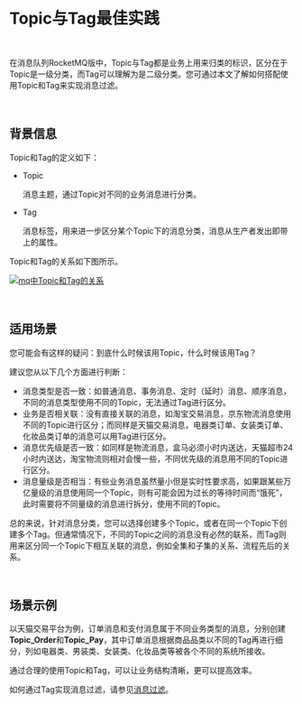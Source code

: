 # Topic与Tag最佳实践

&nbsp;

在消息队列RocketMQ版中，Topic与Tag都是业务上用来归类的标识，区分在于Topic是一级分类，而Tag可以理解为是二级分类。您可通过本文了解如何搭配使用Topic和Tag来实现消息过滤。

&nbsp;

## 背景信息

Topic和Tag的定义如下：

- Topic

  消息主题，通过Topic对不同的业务消息进行分类。

- Tag

  消息标签，用来进一步区分某个Topic下的消息分类，消息从生产者发出即带上的属性。

Topic和Tag的关系如下图所示。

[![mq中Topic和Tag的关系](https://static-aliyun-doc.oss-accelerate.aliyuncs.com/assets/img/zh-CN/3652190061/p69112.png)](https://static-aliyun-doc.oss-accelerate.aliyuncs.com/assets/img/zh-CN/3652190061/p69112.png)

&nbsp;

## 适用场景

您可能会有这样的疑问：到底什么时候该用Topic，什么时候该用Tag？

建议您从以下几个方面进行判断：

- 消息类型是否一致：如普通消息、事务消息、定时（延时）消息、顺序消息，不同的消息类型使用不同的Topic，无法通过Tag进行区分。
- 业务是否相关联：没有直接关联的消息，如淘宝交易消息，京东物流消息使用不同的Topic进行区分；而同样是天猫交易消息，电器类订单、女装类订单、化妆品类订单的消息可以用Tag进行区分。
- 消息优先级是否一致：如同样是物流消息，盒马必须小时内送达，天猫超市24小时内送达，淘宝物流则相对会慢一些，不同优先级的消息用不同的Topic进行区分。
- 消息量级是否相当：有些业务消息虽然量小但是实时性要求高，如果跟某些万亿量级的消息使用同一个Topic，则有可能会因为过长的等待时间而“饿死”，此时需要将不同量级的消息进行拆分，使用不同的Topic。

总的来说，针对消息分类，您可以选择创建多个Topic，或者在同一个Topic下创建多个Tag。但通常情况下，不同的Topic之间的消息没有必然的联系，而Tag则用来区分同一个Topic下相互关联的消息，例如全集和子集的关系、流程先后的关系。

&nbsp;

## 场景示例

以天猫交易平台为例，订单消息和支付消息属于不同业务类型的消息，分别创建**Topic_Order**和**Topic_Pay**，其中订单消息根据商品品类以不同的Tag再进行细分，列如电器类、男装类、女装类、化妆品类等被各个不同的系统所接收。

通过合理的使用Topic和Tag，可以让业务结构清晰，更可以提高效率。

如何通过Tag实现消息过滤，请参见[消息过滤](rocketmq-message-filtering.md)。

